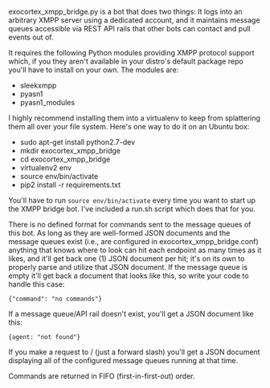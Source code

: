 exocortex_xmpp_bridge.py is a bot that does two things: It logs into an arbitrary XMPP server using a dedicated account, and it maintains message queues accessible via REST API rails that other bots can contact and pull events out of.

It requires the following Python modules providing XMPP protocol support which, if you they aren't available in your distro's default package repo you'll have to install on your own.  The modules are:

* sleekxmpp
* pyasn1
* pyasn1_modules

I highly recommend installing them into a virtualenv to keep from splattering them all over your file system.  Here's one way to do it on an Ubuntu box:

* sudo apt-get install python2.7-dev
* mkdir exocortex_xmpp_bridge
* cd exocortex_xmpp_bridge
* virtualenv2 env
* source env/bin/activate
* pip2 install -r requirements.txt

You'll have to run `source env/bin/activate` every time you want to start up the XMPP bridge bot.  I've included a run.sh script which does that for you.

There is no defined format for commands sent to the message queues of this bot.  As long as they are well-formed JSON documents and the message queues exist (i.e., are configured in exocortex_xmpp_bridge.conf) anything that knows where to look can hit each endpoint as many times as it likes, and it'll get back one (1) JSON document per hit; it's on its own to properly parse and utilize that JSON document.  If the message queue is empty it'll get back a document that looks like this, so write your code to handle this case:

```
{"command": "no commands"}
```

If a message queue/API rail doesn't exist, you'll get a JSON document like this:

```
{agent: "not found"}
```

If you make a request to / (just a forward slash) you'll get a JSON document displaying all of the configured message queues running at that time.

Commands are returned in FIFO (first-in-first-out) order.

